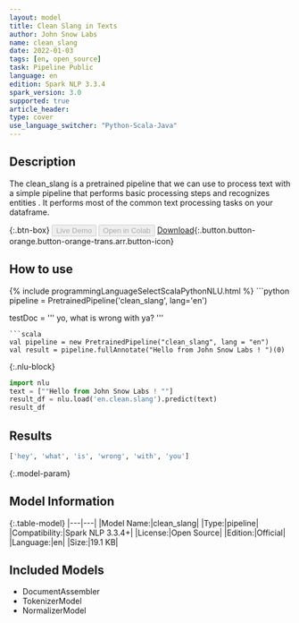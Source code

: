 ```yaml
---
layout: model
title: Clean Slang in Texts
author: John Snow Labs
name: clean_slang
date: 2022-01-03
tags: [en, open_source]
task: Pipeline Public
language: en
edition: Spark NLP 3.3.4
spark_version: 3.0
supported: true
article_header:
type: cover
use_language_switcher: "Python-Scala-Java"
---
```


## Description

The clean_slang is a pretrained pipeline that we can use to process text with a simple pipeline that performs basic processing steps and recognizes entities . It performs most of the common text processing tasks on your dataframe.

{:.btn-box}
<button class="button button-orange" disabled>Live Demo</button>
<button class="button button-orange" disabled>Open in Colab</button>
[Download](https://s3.amazonaws.com/auxdata.johnsnowlabs.com/public/models/clean_slang_en_3.3.4_3.0_1641218003693.zip){:.button.button-orange.button-orange-trans.arr.button-icon}

## How to use



<div class="tabs-box" markdown="1">
{% include programmingLanguageSelectScalaPythonNLU.html %}
```python
pipeline = PretrainedPipeline('clean_slang', lang='en')

testDoc = '''
yo, what is wrong with ya?
'''
```
```scala
val pipeline = new PretrainedPipeline("clean_slang", lang = "en")
val result = pipeline.fullAnnotate("Hello from John Snow Labs ! ")(0)
```

{:.nlu-block}
```python
import nlu
text = [""Hello from John Snow Labs ! ""]
result_df = nlu.load('en.clean.slang').predict(text)
result_df
```
</div>

## Results

```bash
['hey', 'what', 'is', 'wrong', 'with', 'you']
```

{:.model-param}
## Model Information

{:.table-model}
|---|---|
|Model Name:|clean_slang|
|Type:|pipeline|
|Compatibility:|Spark NLP 3.3.4+|
|License:|Open Source|
|Edition:|Official|
|Language:|en|
|Size:|19.1 KB|

## Included Models

- DocumentAssembler
- TokenizerModel
- NormalizerModel
